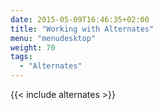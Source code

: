 ```yaml
---
date: 2015-05-09T16:46:35+02:00
title: "Working with Alternates"
menu: "menudesktop"
weight: 70
tags:
  - "Alternates"
---
```


{{< include alternates >}}